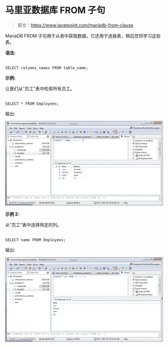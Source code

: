# 马里亚数据库 FROM 子句

> 原文：<https://www.javatpoint.com/mariadb-from-clause>

MariaDB FROM 子句用于从表中获取数据。它还用于连接表，稍后您将学习这些表。

**语法:**

```

SELECT columns_names FROM table_name; 

```

**示例:**

让我们从“员工”表中检索所有员工。

```

SELECT * FROM Employees; 

```

输出:

![Mariadb From clause 1](img/18a08f05be37d782b16ac1c84a315695.png)

**示例 2:**

从“员工”表中选择特定的列。

```

SELECT name FROM Employees; 

```

输出:

![Mariadb From clause 2](img/eb4763a525583c1f8d95383a7b7d40ee.png)